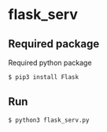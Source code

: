 # flask_serv
## Required package
Required python package
```bash
$ pip3 install Flask
```
## Run
```bash
$ python3 flask_serv.py
```

